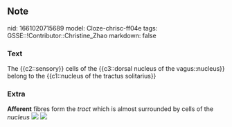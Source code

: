 ## Note
nid: 1661020715689
model: Cloze-chrisc-ff04e
tags: GSSE::!Contributor::Christine_Zhao
markdown: false

### Text
<div>
  <div>
    <div>
      <div>
        The {{c2::sensory}} cells of the {{c3::dorsal nucleus of
        the vagus::nucleus}} belong to the {{c1::nucleus of the
        tractus solitarius}}
      </div>
    </div>
  </div>
</div>

### Extra
<div>
  <div>
    <div>
      <div>
        <div><b>Afferent</b> fibres form the <span style= 
        "font-style: italic;">tract</span> which is almost
        surrounded by cells of the <span style="font-style:
        italic;">nucleus</span> <img src= 
        "paste-c8f1a4f7ee529350b48242334a34f7ba75e100a0.jpg">
        <img src=
        "paste-6749c8c9994eada142b581f3dfb4c77e8665fbdd.jpg"></div>
      </div>
    </div>
  </div>
</div>
